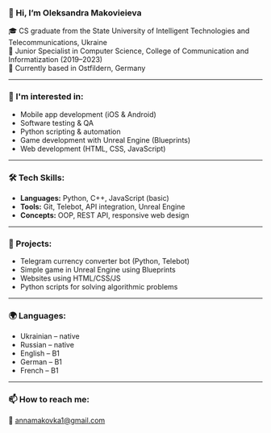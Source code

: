### 👋 Hi, I’m Oleksandra Makovieieva

🎓 CS graduate from the State University of Intelligent Technologies and Telecommunications, Ukraine  
📘 Junior Specialist in Computer Science, College of Communication and Informatization (2019–2023)  
📍 Currently based in Ostfildern, Germany

---

### 👀 I'm interested in:
- Mobile app development (iOS & Android)  
- Software testing & QA  
- Python scripting & automation  
- Game development with Unreal Engine (Blueprints)  
- Web development (HTML, CSS, JavaScript)  

---

### 🛠️ Tech Skills:
- **Languages:** Python, C++, JavaScript (basic)  
- **Tools:** Git, Telebot, API integration, Unreal Engine  
- **Concepts:** OOP, REST API, responsive web design  

---

### 🧠 Projects:
- Telegram currency converter bot (Python, Telebot)  
- Simple game in Unreal Engine using Blueprints  
- Websites using HTML/CSS/JS  
- Python scripts for solving algorithmic problems  

---

### 🌍 Languages:
- Ukrainian – native  
- Russian – native  
- English – B1  
- German – B1  
- French – B1

---

### 📫 How to reach me:
📧 annamakovka1@gmail.com  

